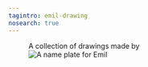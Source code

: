 ```yaml
---
tagintro: emil-drawing
nosearch: true
---
```


<figure class="sm:mxw-6">
<figcaption>A collection of drawings made by</figcaption>
<img src="/img/emil-drawing/IMG_1232.jpg" alt="A name plate for Emil">
</figure>